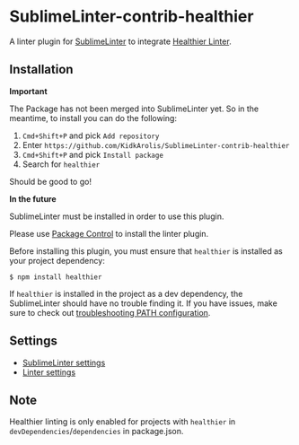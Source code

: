 # SublimeLinter-contrib-healthier

A linter plugin for [SublimeLinter](https://github.com/SublimeLinter/SublimeLinter) to integrate [Healthier Linter](https://github.com/KidkArolis/healthier).

## Installation

**Important**

The Package has not been merged into SublimeLinter yet. So in the meantime, to install you can do the following:

1. `Cmd+Shift+P` and pick `Add repository`
2. Enter `https://github.com/KidkArolis/SublimeLinter-contrib-healthier`
3. `Cmd+Shift+P` and pick `Install package`
4. Search for `healthier`

Should be good to go!

**In the future**

SublimeLinter must be installed in order to use this plugin.

Please use [Package Control](https://packagecontrol.io) to install the linter plugin.

Before installing this plugin, you must ensure that `healthier` is installed as your project dependency:

```
$ npm install healthier
```

If `healthier` is installed in the project as a dev dependency, the SublimeLinter should have no trouble finding it. If you have issues, make sure to check out [troubleshooting PATH configuration](https://sublimelinter.readthedocs.io/en/latest/troubleshooting.html#finding-a-linter-executable).

## Settings

- [SublimeLinter settings](https://sublimelinter.readthedocs.org/en/latest/settings.html)
- [Linter settings](https://sublimelinter.readthedocs.org/en/latest/linter_settings.html)

## Note

Healthier linting is only enabled for projects with `healthier` in `devDependencies`/`dependencies` in package.json.

